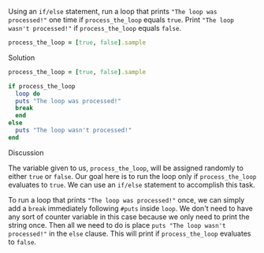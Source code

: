 Using an `if/else` statement, run a loop that prints `"The loop was processed!"` one time if `process_the_loop` equals `true`. Print `"The loop wasn't processed!"` if `process_the_loop` equals `false`.

```ruby
process_the_loop = [true, false].sample
```

Solution

```ruby
process_the_loop = [true, false].sample

if process_the_loop
  loop do
  puts "The loop was processed!"
  break
  end
else
  puts "The loop wasn't processed!"
end
```

Discussion

The variable given to us, `process_the_loop`, will be assigned randomly to either `true` or `false`. Our goal here is to run the loop only if `process_the_loop` evaluates to `true`. We can use an `if/else` statement to accomplish this task.

To run a loop that prints `"The loop was processed!"` once, we can simply add a `break` immediately following `#puts` inside `loop`. We don't need to have any sort of counter variable in this case because we only need to print the string once. Then all we need to do is place `puts "The loop wasn't processed!"` in the `else` clause. This will print if `process_the_loop` evaluates to `false`.
